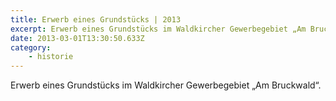 ```yaml
---
title: Erwerb eines Grundstücks | 2013
excerpt: Erwerb eines Grundstücks im Waldkircher Gewerbegebiet „Am Bruckwald“.
date: 2013-03-01T13:30:50.633Z
category: 
    - historie
---
```

Erwerb eines Grundstücks im Waldkircher Gewerbegebiet „Am Bruckwald“.
